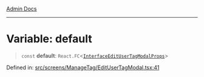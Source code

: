 [Admin Docs](/)

***

# Variable: default

> `const` **default**: `React.FC`\<[`InterfaceEditUserTagModalProps`](../interfaces/InterfaceEditUserTagModalProps.md)\>

Defined in: [src/screens/ManageTag/EditUserTagModal.tsx:41](https://github.com/PalisadoesFoundation/talawa-admin/blob/main/src/screens/ManageTag/EditUserTagModal.tsx#L41)
